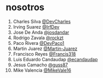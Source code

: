 # nosotros

1. Charles Silva [@DevCharles](https://github.com/devCharles)
2. Irving Suarez [@IrfDev](https://github.com/IrfDev)
3. Jose De Anda [@josdandar](https://github.com/Josdandar)
4. Rodrigo Zavala [@rockzt](https://github.com/rockzt)
5. Paco Rivera [@DevPaco1](https://github.com/DevPaco1)
6. Martin Juarez [@Martin-Juarez](https://github.com/Martin-Juarez)
7. Francisco Reyes [@Francis318](https://github.com/Francis318)
8. Luis Eduardo Candaudap [@ecandaudap](https://github.com/ecandaudap)
9. Jesus Camacho [@guss87](https://github.com/guss87)
10. Mike Valencia [@MikeVale16](https://github.com/MikeVale16)
